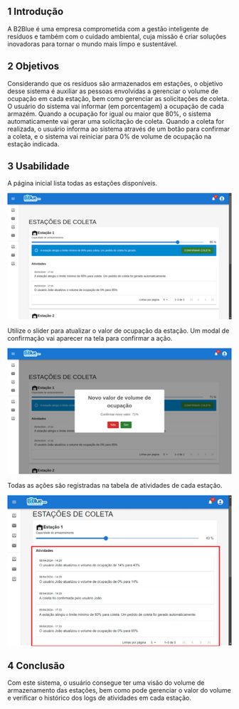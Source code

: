 ## 1 Introdução

A B2Blue é uma empresa comprometida com a gestão inteligente de resíduos e também com o cuidado ambiental, cuja missão é criar soluções inovadoras para tornar o mundo mais limpo e sustentável.

## 2 Objetivos

Considerando que os resíduos são armazenados em estações, o objetivo desse sistema é auxiliar as pessoas envolvidas a gerenciar o volume de ocupação em cada estação, bem como gerenciar as solicitações de coleta.
O usuário do sistema vai informar (em porcentagem) a ocupação de cada armazém. Quando a ocupação for igual ou maior que 80%, o sistema automaticamente vai gerar uma solicitação de coleta. Quando a coleta for realizada, o usuário informa ao sistema através de um botão para confirmar a coleta, e o sistema vai reiniciar para 0% de volume de ocupação na estação indicada.

## 3 Usabilidade

A página inicial lista todas as estações disponíveis.

![Image 1 - Tela inicial do sistema](imagem1.png)

Utilize o slider para atualizar o valor de ocupação da estação. Um modal de confirmação vai aparecer na tela para confirmar a ação.

![Imagem 2 - Modal de confirmação de alteração do volume de ocupação da estação.](imagem2.png)

Todas as ações são registradas na tabela de atividades de cada estação.

![Imagem 3 - Tabela de atividades da estação.](imagem3.png)

## 4 Conclusão

Com este sistema, o usuário consegue ter uma visão do volume de armazenamento das estações, bem como pode gerenciar o valor do volume e verificar o histórico dos logs de atividades em cada estação.
